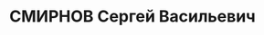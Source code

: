 ---
title: СМИРНОВ Сергей Васильевич
description: "1900 г.р., м.р.: д.Птастиково МО\n зам.нач.кузнечно-прессового цеха\
  \ з-да «Ростсельмаш» \n Арестован 06.08.1937\n Обвинение: 58-7, 8, 11\n Приговор:\
  \ ВК ВС СССР, 15.12.1937 — ВМН, конф.\n Реабилитация: ВК ВС СССР, 1956"
---